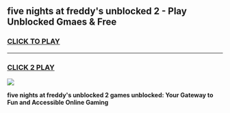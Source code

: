
## five nights at freddy's unblocked 2 - Play Unblocked Gmaes & Free
<h3>
<a href="https://news.freeplayer.one?title=five_nights_at_freddy's_unblocked_2&ref=23F">CLICK TO PLAY</a></h3>
<hr>

<h3>
<a href="https://news.freeplayer.one?title=five_nights_at_freddy's_unblocked_2&ref=23F">CLICK 2 PLAY</a>
  
</h3>

<a href="https://news.freeplayer.one?title=five_nights_at_freddy's_unblocked_2&ref=23F/"><img src="https://clearcache.store/games.png"></a>


**five nights at freddy's unblocked 2 games unblocked: Your Gateway to Fun and Accessible Online Gaming**
